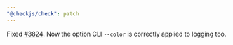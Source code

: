 ```yaml
---
"@checkjs/check": patch
---
```


Fixed [#3824](https://github.com/checkjs/check/issues/3824). Now the option CLI `--color` is correctly applied to logging too.
